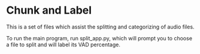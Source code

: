 # Chunk and Label

This is a set of files which assist the splitting and categorizing of audio files.

To run the main program, run split_app.py, which will prompt you to choose a file to split and will label its VAD percentage.
